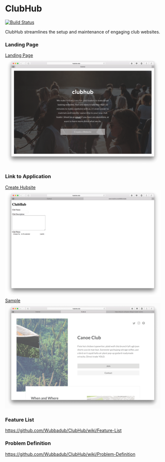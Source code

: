 # ClubHub

[![Build Status](https://travis-ci.org/Wubbadub/ClubHub.svg?branch=develop)](https://travis-ci.org/Wubbadub/ClubHub)

ClubHub streamlines the setup and maintenance of engaging club websites.

### Landing Page
[Landing Page](http://www.hubsite.club:8000/)
![](./assets/img/splash-page.png)

### Link to Application
[Create Hubsite](http://www.hubsite.club:8000/create)  
![](./assets/img/hubsite-form.png)  
[Sample](http://www.hubsite.club:8000/sample)
![](./assets/img/sample-hubsite.png)

### Feature List
https://github.com/Wubbadub/ClubHub/wiki/Feature-List

### Problem Definition
https://github.com/Wubbadub/ClubHub/wiki/Problem-Definition
